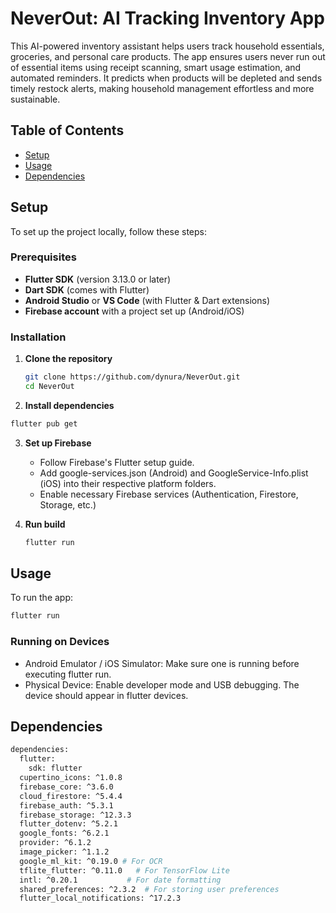 # NeverOut: AI Tracking Inventory App

This AI-powered inventory assistant helps users track household essentials, groceries, and personal care products. The app ensures users never run out of essential items using receipt scanning, smart usage estimation, and automated reminders. It predicts when products will be depleted and sends timely restock alerts, making household management effortless and more sustainable.

## Table of Contents

- [Setup](#setup)
- [Usage](#usage)
- [Dependencies](#dependencies)

## Setup

To set up the project locally, follow these steps:

### Prerequisites

- **Flutter SDK** (version 3.13.0 or later)
- **Dart SDK** (comes with Flutter)
- **Android Studio** or **VS Code** (with Flutter & Dart extensions)
- **Firebase account** with a project set up (Android/iOS)

### Installation

1. **Clone the repository**
   ```bash
   git clone https://github.com/dynura/NeverOut.git
   cd NeverOut
   ```
   
2. **Install dependencies**
  ```bash 
  flutter pub get
  ```

3. **Set up Firebase**
    - Follow Firebase's Flutter setup guide.
    - Add google-services.json (Android) and GoogleService-Info.plist (iOS) into their respective platform folders.
    - Enable necessary Firebase services (Authentication, Firestore, Storage, etc.)

4. **Run build**
   ```bash
   flutter run
   ```

## Usage

To run the app:
```bash
flutter run
```
### Running on Devices
- Android Emulator / iOS Simulator: Make sure one is running before executing flutter run.
- Physical Device: Enable developer mode and USB debugging. The device should appear in flutter devices.

## Dependencies
```bash
dependencies:
  flutter:
    sdk: flutter
  cupertino_icons: ^1.0.8
  firebase_core: ^3.6.0	
  cloud_firestore: ^5.4.4
  firebase_auth: ^5.3.1
  firebase_storage: ^12.3.3
  flutter_dotenv: ^5.2.1
  google_fonts: ^6.2.1
  provider: ^6.1.2
  image_picker: ^1.1.2
  google_ml_kit: ^0.19.0 # For OCR
  tflite_flutter: ^0.11.0   # For TensorFlow Lite
  intl: ^0.20.1           # For date formatting
  shared_preferences: ^2.3.2  # For storing user preferences
  flutter_local_notifications: ^17.2.3
```
   

